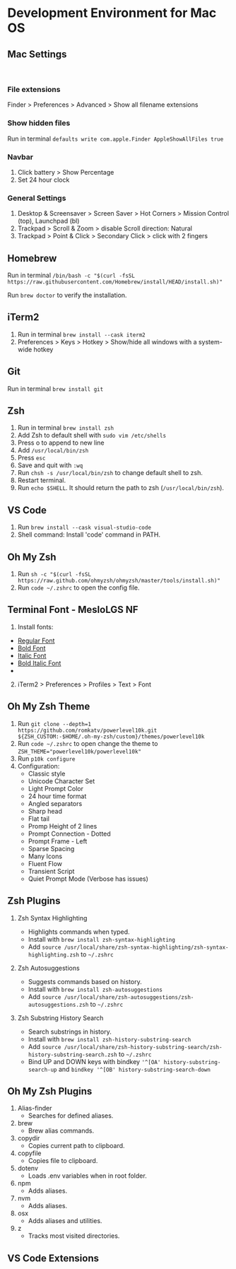 # Development Environment for Mac OS

## Mac Settings
<br/>

### **File extensions**
   
 Finder > Preferences > Advanced > Show all filename extensions
 
### **Show hidden files**

Run in terminal `defaults write com.apple.Finder AppleShowAllFiles true`

### **Navbar**
1. Click battery > Show Percentage
2. Set 24 hour clock

### **General Settings**
1. Desktop & Screensaver > Screen Saver > Hot Corners > Mission Control (top), Launchpad (bl)
2. Trackpad > Scroll & Zoom > disable Scroll direction: Natural
3. Trackpad > Point & Click > Secondary Click > click with 2 fingers


## Homebrew

Run in terminal `/bin/bash -c "$(curl -fsSL https://raw.githubusercontent.com/Homebrew/install/HEAD/install.sh)"`

Run `brew doctor` to verify the installation.

## iTerm2

1. Run in terminal `brew install --cask iterm2`
2. Preferences > Keys > Hotkey > Show/hide all windows with a system-wide hotkey

## Git

Run in terminal `brew install git`

## Zsh

1. Run in terminal `brew install zsh`
2. Add Zsh to default shell with `sudo vim /etc/shells`
3. Press o to append to new line
4. Add `/usr/local/bin/zsh`
5. Press `esc`
6. Save and quit with `:wq`
7. Run `chsh -s /usr/local/bin/zsh` to change default shell to zsh.
8. Restart terminal.
9. Run `echo $SHELL`. It should return the path to zsh (`/usr/local/bin/zsh`).

## VS Code
1. Run `brew install --cask visual-studio-code`
2. Shell command: Install 'code' command in PATH.

## Oh My Zsh
1. Run `sh -c "$(curl -fsSL https://raw.github.com/ohmyzsh/ohmyzsh/master/tools/install.sh)"`
2. Run `code ~/.zshrc` to open the config file.

## Terminal Font - MesloLGS NF

1. Install fonts: 
- [Regular Font](https://github.com/romkatv/powerlevel10k-media/raw/master/MesloLGS%20NF%20Regular.ttf)
- [Bold Font](https://github.com/romkatv/powerlevel10k-media/raw/master/MesloLGS%20NF%20Bold.ttf)
- [Italic Font](https://github.com/romkatv/powerlevel10k-media/raw/master/MesloLGS%20NF%20Italic.ttf)
- [Bold Italic Font](https://github.com/romkatv/powerlevel10k-media/raw/master/MesloLGS%20NF%20Bold%20Italic.ttf)
- 
2. iTerm2 > Preferences > Profiles > Text > Font

## Oh My Zsh Theme
1. Run `git clone --depth=1 https://github.com/romkatv/powerlevel10k.git ${ZSH_CUSTOM:-$HOME/.oh-my-zsh/custom}/themes/powerlevel10k`
2. Run `code ~/.zshrc` to open change the theme to `ZSH_THEME="powerlevel10k/powerlevel10k"`
3. Run `p10k configure` 
4. Configuration:
   - Classic style 
   - Unicode Character Set
   -  Light Prompt Color
   -  24 hour time format
   -  Angled separators
   -  Sharp head 
   -  Flat tail
   -  Promp Height of 2 lines 
   -  Prompt Connection - Dotted 
   -  Prompt Frame - Left 
   -  Sparse Spacing 
   -  Many Icons 
   -  Fluent Flow 
   -  Transient Script 
   -  Quiet Prompt Mode (Verbose has issues)

## Zsh Plugins
1. Zsh Syntax Highlighting
   - Highlights commands when typed.
   - Install with `brew install zsh-syntax-highlighting`
   - Add `source /usr/local/share/zsh-syntax-highlighting/zsh-syntax-highlighting.zsh` to `~/.zshrc`

2. Zsh Autosuggestions
   - Suggests commands based on history.
   - Install with `brew install zsh-autosuggestions`
   - Add `source /usr/local/share/zsh-autosuggestions/zsh-autosuggestions.zsh` to `~/.zshrc`
  
3. Zsh Substring History Search
   - Search substrings in history.
   - Install with `brew install zsh-history-substring-search`
   - Add `source /usr/local/share/zsh-history-substring-search/zsh-history-substring-search.zsh` to `~/.zshrc`
   - Bind UP and DOWN keys with bindkey `'^[OA' history-substring-search-up` and `bindkey '^[OB' history-substring-search-down`

## Oh My Zsh Plugins
1. Alias-finder
   - Searches for defined aliases.
2. brew
   - Brew alias commands.
3. copydir
   - Copies current path to clipboard.
4. copyfile
   - Copies file to clipboard.
5. dotenv
   - Loads .env variables when in root folder.
6. npm
   - Adds aliases.
7. nvm
   - Adds aliases.
8. osx
   - Adds aliases and utilities.
9. z
   - Tracks most visited directories. 

## VS Code Extensions